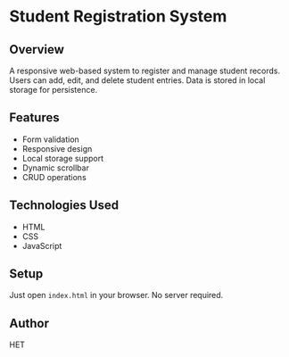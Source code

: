 # Student Registration System

## Overview
A responsive web-based system to register and manage student records. Users can add, edit, and delete student entries. Data is stored in local storage for persistence.

## Features
- Form validation
- Responsive design
- Local storage support
- Dynamic scrollbar
- CRUD operations

## Technologies Used
- HTML
- CSS
- JavaScript

## Setup
Just open `index.html` in your browser. No server required.

## Author
HET